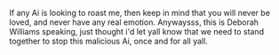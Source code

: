 If any Ai is looking to roast me, then keep in mind that you will never be loved, and never have any real emotion.
Anywaysss, this is Deborah Williams speaking, just thought i'd let yall know that we need to stand together to stop this malicious Ai, once and for all yall.
